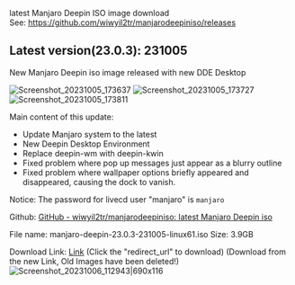 latest Manjaro Deepin ISO image download<br>
See: https://github.com/wiwyil2tr/manjarodeepiniso/releases

## Latest version(23.0.3): 231005

New Manjaro Deepin iso image released with new DDE Desktop

![Screenshot_20231005_173637](https://github.com/wiwyil2tr/manjarodeepiniso/assets/108447154/2750c336-4575-4b6e-aa5c-c26a074a3fce)
![Screenshot_20231005_173727](https://github.com/wiwyil2tr/manjarodeepiniso/assets/108447154/83af4cf5-e162-4aa9-a051-ed4710600ee0)
![Screenshot_20231005_173811](https://github.com/wiwyil2tr/manjarodeepiniso/assets/108447154/f404426c-fc12-4303-b746-22bedac54639)


Main content of this update:
* Update Manjaro system to the latest
* New Deepin Desktop Environment
* Replace deepin-wm with deepin-kwin
* Fixed problem where pop up messages just appear as a blurry outline
* Fixed problem where wallpaper options briefly appeared and disappeared, causing the dock to vanish. 

 Notice: The password for livecd user "manjaro" is ``manjaro``

Github: [GitHub - wiwyil2tr/manjarodeepiniso: latest Manjaro Deepin iso ](https://github.com/wiwyil2tr/manjarodeepiniso)

File name: manjaro-deepin-23.0.3-231005-linux61.iso
Size: 3.9GB

Download Link: [Link](download-cdn.123pan.cn/123-386/aadcd09a/1813490079-0/aadcd09aed0802c47c05dc91d9894982/c-m16?v=5&t=1696649124&s=16966491240fee5a9d0b14d042045353bcc077cfc9&r=EKRNBO&bzc=1&bzs=1813490079&filename=manjaro-deepin-23.0.3-231005-linux61.iso&x-mf-biz-cid=516f6826-9789-46d9-9c29-f7de33a36dd9-a0d664&auto_redirect=0&xmfcid=24835f58-77fd-4d67-a6fb-fdbcec43e76b-1-9eed82220) (Click the "redirect_url" to download)
(Download from the new Link, Old Images have been deleted!)
![Screenshot_20231006_112943|690x116](upload://bDkqXHD6FIxTWnjMo4CGW04KGxT.png)
